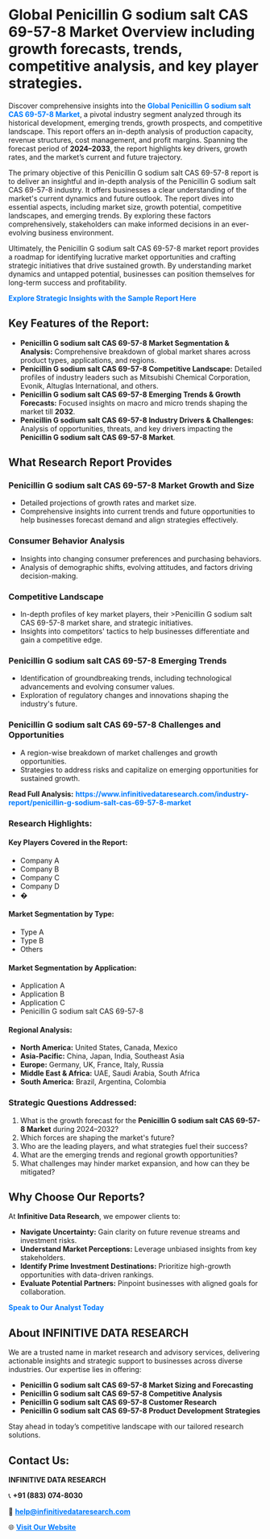 <h1>Global Penicillin G sodium salt CAS 69-57-8 Market Overview including growth forecasts, trends, competitive analysis, and key player strategies.</h1>
<p>
Discover comprehensive insights into the 
<a href="https://www.infinitivedataresearch.com/industry-report/penicillin-g-sodium-salt-cas-69-57-8-market" rel="dofollow" style="color: #007BFF; text-decoration: none;"><strong>Global Penicillin G sodium salt CAS 69-57-8 Market</strong></a>, a pivotal industry segment analyzed through its historical development, emerging trends, growth prospects, and competitive landscape. This report offers an in-depth analysis of production capacity, revenue structures, cost management, and profit margins. Spanning the forecast period of <strong>2024–2033</strong>, the report highlights key drivers, growth rates, and the market’s current and future trajectory.
</p>
<p>
The primary objective of this Penicillin G sodium salt CAS 69-57-8 report is to deliver an insightful and in-depth analysis of the Penicillin G sodium salt CAS 69-57-8 industry. It offers businesses a clear understanding of the market's current dynamics and future outlook. The report dives into essential aspects, including market size, growth potential, competitive landscapes, and emerging trends. By exploring these factors comprehensively, stakeholders can make informed decisions in an ever-evolving business environment.
</p>
<p>
Ultimately, the Penicillin G sodium salt CAS 69-57-8 market report provides a roadmap for identifying lucrative market opportunities and crafting strategic initiatives that drive sustained growth. By understanding market dynamics and untapped potential, businesses can position themselves for long-term success and profitability.
</p>
<p>
<a href="https://www.infinitivedataresearch.com/request-sample/reportId=110528" style="color: #007BFF; text-decoration: none;"><strong>Explore Strategic Insights with the Sample Report Here</strong></a>
</p>

<h2>Key Features of the Report:</h2>
<ul>
<li><strong>Penicillin G sodium salt CAS 69-57-8 Market Segmentation & Analysis:</strong> Comprehensive breakdown of global market shares across product types, applications, and regions.</li>
<li><strong>Penicillin G sodium salt CAS 69-57-8 Competitive Landscape:</strong> Detailed profiles of industry leaders such as Mitsubishi Chemical Corporation, Evonik, Altuglas International, and others.</li>
<li><strong>Penicillin G sodium salt CAS 69-57-8 Emerging Trends & Growth Forecasts:</strong> Focused insights on macro and micro trends shaping the market till <strong>2032</strong>.</li>
<li><strong>Penicillin G sodium salt CAS 69-57-8 Industry Drivers & Challenges:</strong> Analysis of opportunities, threats, and key drivers impacting the <strong>Penicillin G sodium salt CAS 69-57-8 Market</strong>.</li>
</ul>

<h2>What Research Report Provides</h2>
<h3>Penicillin G sodium salt CAS 69-57-8 Market Growth and Size</h3>
<ul>
<li>Detailed projections of growth rates and market size.</li>
<li>Comprehensive insights into current trends and future opportunities to help businesses forecast demand and align strategies effectively.</li>
</ul>

<h3>Consumer Behavior Analysis</h3>
<ul>
<li>Insights into changing consumer preferences and purchasing behaviors.</li>
<li>Analysis of demographic shifts, evolving attitudes, and factors driving decision-making.</li>
</ul>

<h3>Competitive Landscape</h3>
<ul>
<li>In-depth profiles of key market players, their >Penicillin G sodium salt CAS 69-57-8 market share, and strategic initiatives.</li>
<li>Insights into competitors' tactics to help businesses differentiate and gain a competitive edge.</li>
</ul>

<h3>Penicillin G sodium salt CAS 69-57-8 Emerging Trends</h3>
<ul>
<li>Identification of groundbreaking trends, including technological advancements and evolving consumer values.</li>
<li>Exploration of regulatory changes and innovations shaping the industry's future.</li>
</ul>

<h3>Penicillin G sodium salt CAS 69-57-8 Challenges and Opportunities</h3>
<ul>
<li>A region-wise breakdown of market challenges and growth opportunities.</li>
<li>Strategies to address risks and capitalize on emerging opportunities for sustained growth.</li>
</ul>
<p><strong>Read Full Analysis:</strong> <a href="https://www.infinitivedataresearch.com/industry-report/penicillin-g-sodium-salt-cas-69-57-8-market" rel="dofollow" style="color: #007BFF; text-decoration: none;"><strong>https://www.infinitivedataresearch.com/industry-report/penicillin-g-sodium-salt-cas-69-57-8-market</strong></a></p>
<h3>Research Highlights:</h3>
<h4>Key Players Covered in the Report:</h4>
<ul><li>Company A</li><li>Company B</li><li>Company C</li><li>Company D</li><li>�</li></ul>
<h4>Market Segmentation by Type:</h4>
<ul><li>Type A</li><li>Type B</li><li>Others</li></ul>
<h4>Market Segmentation by Application:</h4>
<ul><li>Application A</li><li>Application B</li><li>Application C</li><li>Penicillin G sodium salt CAS 69-57-8</li></ul>

<h4>Regional Analysis:</h4>
<ul>
<li><strong>North America:</strong> United States, Canada, Mexico</li>
<li><strong>Asia-Pacific:</strong> China, Japan, India, Southeast Asia</li>
<li><strong>Europe:</strong> Germany, UK, France, Italy, Russia</li>
<li><strong>Middle East & Africa:</strong> UAE, Saudi Arabia, South Africa</li>
<li><strong>South America:</strong> Brazil, Argentina, Colombia</li>
</ul>

<h3>Strategic Questions Addressed:</h3>
<ol>
<li>What is the growth forecast for the <strong>Penicillin G sodium salt CAS 69-57-8 Market</strong> during 2024–2032?</li>
<li>Which forces are shaping the market's future?</li>
<li>Who are the leading players, and what strategies fuel their success?</li>
<li>What are the emerging trends and regional growth opportunities?</li>
<li>What challenges may hinder market expansion, and how can they be mitigated?</li>
</ol>

<h2>Why Choose Our Reports?</h2>
<p>At <strong>Infinitive Data Research</strong>, we empower clients to:</p>
<ul>
<li><strong>Navigate Uncertainty:</strong> Gain clarity on future revenue streams and investment risks.</li>
<li><strong>Understand Market Perceptions:</strong> Leverage unbiased insights from key stakeholders.</li>
<li><strong>Identify Prime Investment Destinations:</strong> Prioritize high-growth opportunities with data-driven rankings.</li>
<li><strong>Evaluate Potential Partners:</strong> Pinpoint businesses with aligned goals for collaboration.</li>
</ul>
<p><a href="https://www.infinitivedataresearch.com/industry-report/penicillin-g-sodium-salt-cas-69-57-8-market" rel="dofollow" style="color: #007BFF; text-decoration: none;"><strong>Speak to Our Analyst Today</strong></a></p>

<h2>About INFINITIVE DATA RESEARCH</h2>
<p>We are a trusted name in market research and advisory services, delivering actionable insights and strategic support to businesses across diverse industries. Our expertise lies in offering:</p>
<ul>
<li><strong>Penicillin G sodium salt CAS 69-57-8 Market Sizing and Forecasting</strong></li>
<li><strong>Penicillin G sodium salt CAS 69-57-8 Competitive Analysis</strong></li>
<li><strong>Penicillin G sodium salt CAS 69-57-8 Customer Research</strong></li>
<li><strong>Penicillin G sodium salt CAS 69-57-8 Product Development Strategies</strong></li>
</ul>
<p>Stay ahead in today’s competitive landscape with our tailored research solutions.</p>

<h2>Contact Us:</h2>
<p><strong>INFINITIVE DATA RESEARCH</strong></p>
<p>📞 <strong>+91 (883) 074-8030</strong></p>
<p>📧 <strong><a href="mailto:help@infinitivedataresearch.com" style="color: #007BFF;">help@infinitivedataresearch.com</a></strong></p>
<p>🌐 <strong><a href="https://www.infinitivedataresearch.com" rel="dofollow" style="color: #007BFF;">Visit Our Website</a></strong></p>